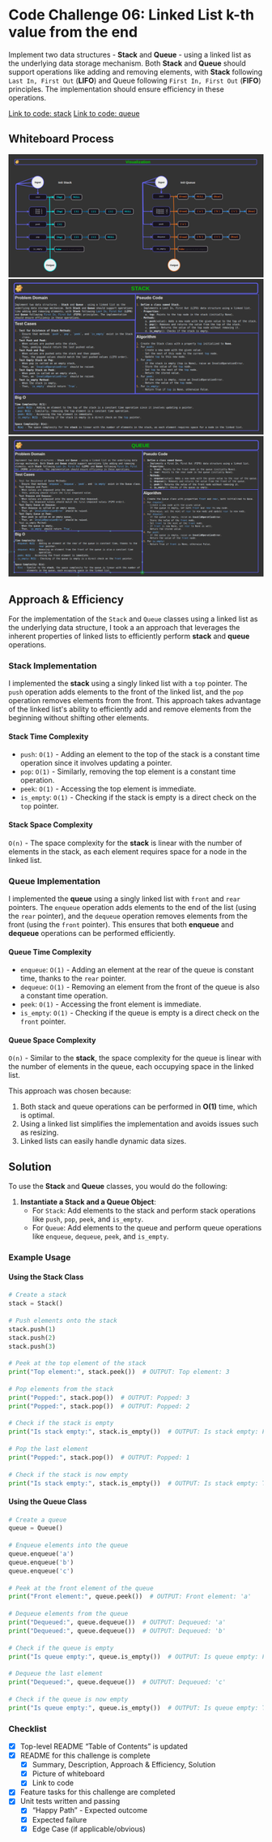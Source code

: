 # Code Challenge 06: Linked List k-th value from the end

Implement two data structures - **Stack** and **Queue** - using a linked list as the underlying data storage mechanism. Both **Stack** and **Queue** should support operations like adding and removing elements, with **Stack** following `Last In, First Out` (**LIFO**) and Queue following `First In, First Out` (**FIFO**) principles. The implementation should ensure efficiency in these operations.

[Link to code: stack](./stack_and_queue/stack.py)
[Link to code: queue](./stack_and_queue/queue.py)

## Whiteboard Process

![Visualization](./assets/visualization.png)
![Stack](./assets/stack.png)
![Queue](./assets/queue.png)

## Approach & Efficiency

For the implementation of the `Stack` and `Queue` classes using a linked list as the underlying data structure, I took a an approach that leverages the inherent properties of linked lists to efficiently perform **stack** and **queue** operations.

### Stack Implementation

I implemented the **stack** using a singly linked list with a `top` pointer. The `push` operation adds elements to the front of the linked list, and the `pop` operation removes elements from the front.
This approach takes advantage of the linked list's ability to efficiently add and remove elements from the beginning without shifting other elements.

#### Stack Time Complexity

- `push`: `O(1)` - Adding an element to the top of the stack is a constant time operation since it involves updating a pointer.
- `pop`: `O(1)` - Similarly, removing the top element is a constant time operation.
- `peek`: `O(1)` - Accessing the top element is immediate.
- `is_empty`: `O(1)` - Checking if the stack is empty is a direct check on the `top` pointer.

#### Stack Space Complexity

`O(n)`
    - The space complexity for the **stack** is linear with the number of elements in the stack, as each element requires space for a node in the linked list.

### Queue Implementation

I implemented the **queue** using a singly linked list with `front` and `rear` pointers. The `enqueue` operation adds elements to the end of the list (using the `rear` pointer), and the `dequeue` operation removes elements from the front (using the `front` pointer).
This ensures that both **enqueue** and **dequeue** operations can be performed efficiently.

#### Queue Time Complexity

- `enqueue`: `O(1)` - Adding an element at the rear of the queue is constant time, thanks to the `rear` pointer.
- `dequeue`: `O(1)` - Removing an element from the front of the queue is also a constant time operation.
- `peek`: `O(1)` - Accessing the front element is immediate.
- `is_empty`: `O(1)` - Checking if the queue is empty is a direct check on the `front` pointer.

#### Queue Space Complexity

`O(n)`
    - Similar to the **stack**, the space complexity for the queue is linear with the number of elements in the queue, each occupying space in the linked list.

This approach was chosen because:

1. Both stack and queue operations can be performed in **O(1)** time, which is optimal.
2. Using a linked list simplifies the implementation and avoids issues such as resizing.
3. Linked lists can easily handle dynamic data sizes.

## Solution

To use the **Stack** and **Queue** classes, you would do the following:

1. **Instantiate a Stack and a Queue Object**:
   - For `Stack`: Add elements to the stack and perform stack operations like `push`, `pop`, `peek`, and `is_empty`.
   - For `Queue`: Add elements to the queue and perform queue operations like `enqueue`, `dequeue`, `peek`, and `is_empty`.

### Example Usage

#### Using the Stack Class

```python
# Create a stack
stack = Stack()

# Push elements onto the stack
stack.push(1)
stack.push(2)
stack.push(3)

# Peek at the top element of the stack
print("Top element:", stack.peek())  # OUTPUT: Top element: 3

# Pop elements from the stack
print("Popped:", stack.pop())  # OUTPUT: Popped: 3
print("Popped:", stack.pop())  # OUTPUT: Popped: 2

# Check if the stack is empty
print("Is stack empty:", stack.is_empty())  # OUTPUT: Is stack empty: False

# Pop the last element
print("Popped:", stack.pop())  # OUTPUT: Popped: 1

# Check if the stack is now empty
print("Is stack empty:", stack.is_empty())  # OUTPUT: Is stack empty: True
```

#### Using the Queue Class

```python
# Create a queue
queue = Queue()

# Enqueue elements into the queue
queue.enqueue('a')
queue.enqueue('b')
queue.enqueue('c')

# Peek at the front element of the queue
print("Front element:", queue.peek())  # OUTPUT: Front element: 'a'

# Dequeue elements from the queue
print("Dequeued:", queue.dequeue())  # OUTPUT: Dequeued: 'a'
print("Dequeued:", queue.dequeue())  # OUTPUT: Dequeued: 'b'

# Check if the queue is empty
print("Is queue empty:", queue.is_empty())  # OUTPUT: Is queue empty: False

# Dequeue the last element
print("Dequeued:", queue.dequeue())  # OUTPUT: Dequeued: 'c'

# Check if the queue is now empty
print("Is queue empty:", queue.is_empty())  # OUTPUT: Is queue empty: True
```

### Checklist

- [x] Top-level README “Table of Contents” is updated
- [x] README for this challenge is complete
  - [x] Summary, Description, Approach & Efficiency, Solution
  - [x] Picture of whiteboard
  - [x] Link to code
- [x] Feature tasks for this challenge are completed
- [x] Unit tests written and passing
  - [x] “Happy Path” - Expected outcome
  - [x] Expected failure
  - [x] Edge Case (if applicable/obvious)
